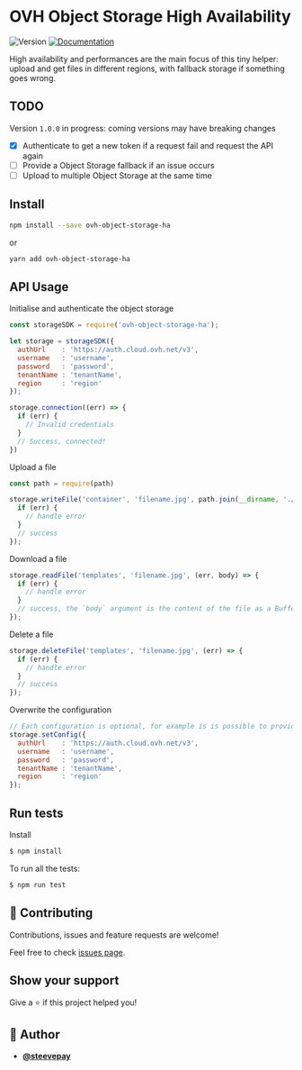 # OVH Object Storage High Availability

![Version](https://img.shields.io/badge/version-0.1.0-blue.svg?style=flat-square&cacheSeconds=2592000)
[![Documentation](https://img.shields.io/badge/documentation-yes-brightgreen.svg?style=flat-square)](#api-usage)


High availability and performances are the main focus of this tiny helper: upload and get files in different regions, with fallback storage if something goes wrong.

## TODO

Version `1.0.0` in progress: coming versions may have breaking changes

- [x] Authenticate to get a new token if a request fail and request the API again
- [ ] Provide a Object Storage fallback if an issue occurs
- [ ] Upload to multiple Object Storage at the same time

## Install

```sh
npm install --save ovh-object-storage-ha
```

or

```sh
yarn add ovh-object-storage-ha
```
## API Usage

Initialise and authenticate the object storage
```js
const storageSDK = require('ovh-object-storage-ha');

let storage = storageSDK({
  authUrl    : 'https://auth.cloud.ovh.net/v3',
  username   : 'username',
  password   : 'password',
  tenantName : 'tenantName',
  region     : 'region'
});

storage.connection((err) => {
  if (err) {
    // Invalid credentials
  }
  // Success, connected!
})
```
Upload a file
```js
const path = require(path)

storage.writeFile('container', 'filename.jpg', path.join(__dirname, './assets/file.txt'), (err) => {
  if (err) {
    // handle error
  }
  // success
});
```
Download a file
```js
storage.readFile('templates', 'filename.jpg', (err, body) => {
  if (err) {
    // handle error
  }
  // success, the `body` argument is the content of the file as a Buffer
});
```

Delete a file
```js
storage.deleteFile('templates', 'filename.jpg', (err) => {
  if (err) {
    // handle error
  }
  // success
});
```


Overwrite the configuration
```js
// Each configuration is optional, for example is is possible to provide only the username and password
storage.setConfig({
  authUrl    : 'https://auth.cloud.ovh.net/v3',
  username   : 'username',
  password   : 'password',
  tenantName : 'tenantName',
  region     : 'region'
});
```


## Run tests

Install

```bash
$ npm install
```

To run all the tests:

```bash
$ npm run test
```

## 🤝 Contributing

Contributions, issues and feature requests are welcome!

Feel free to check [issues page](https://github.com/carboneio/ovh-object-storage-ha/issues).

## Show your support

Give a ⭐️ if this project helped you!

## 👤 Author

- [**@steevepay**](https://github.com/steevepay)
